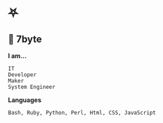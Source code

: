 # ⛧
## :microscope: 7byte
**I am...**
```
IT
Developer
Maker
System Engineer
```
**Languages**
```
Bash, Ruby, Python, Perl, Html, CSS, JavaScript
```
